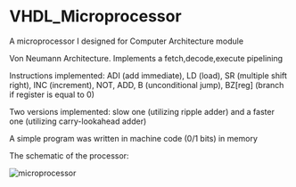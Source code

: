 # VHDL_Microprocessor
A microprocessor I designed for Computer Architecture module

Von Neumann Architecture. Implements a fetch,decode,execute pipelining

Instructions implemented: ADI (add immediate), LD (load), SR (multiple shift right), INC (increment), NOT, ADD, B (unconditional jump), BZ[reg] (branch if register is equal to 0)

Two versions implemented: slow one (utilizing ripple adder) and a faster one (utilizing carry-lookahead adder)

A simple program was written in machine code (0/1 bits) in memory

The schematic of the processor:

![microprocessor](https://user-images.githubusercontent.com/24837651/113886054-4574ef00-97b8-11eb-8a24-342ea93b1c59.png)

